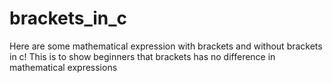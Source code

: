 # brackets_in_c
Here are some mathematical expression with brackets and without brackets in c! This is to show beginners that brackets has no difference in mathematical expressions
